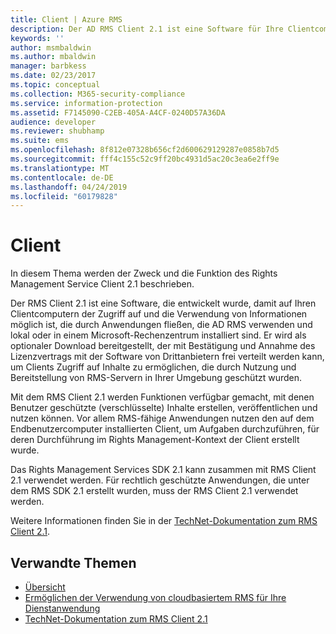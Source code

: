 ```yaml
---
title: Client | Azure RMS
description: Der AD RMS Client 2.1 ist eine Software für Ihre Clientcomputer, mit der Sie den Zugriff auf und die Nutzung von Informationen schützen können.
keywords: ''
author: msmbaldwin
ms.author: mbaldwin
manager: barbkess
ms.date: 02/23/2017
ms.topic: conceptual
ms.collection: M365-security-compliance
ms.service: information-protection
ms.assetid: F7145090-C2EB-405A-A4CF-0240D57A36DA
audience: developer
ms.reviewer: shubhamp
ms.suite: ems
ms.openlocfilehash: 8f812e07328b656cf2d600629129287e0858b7d5
ms.sourcegitcommit: fff4c155c52c9ff20bc4931d5ac20c3ea6e2ff9e
ms.translationtype: MT
ms.contentlocale: de-DE
ms.lasthandoff: 04/24/2019
ms.locfileid: "60179828"
---
```

# <a name="client"></a>Client

In diesem Thema werden der Zweck und die Funktion des Rights Management Service Client 2.1 beschrieben.

Der RMS Client 2.1 ist eine Software, die entwickelt wurde, damit auf Ihren Clientcomputern der Zugriff auf und die Verwendung von Informationen möglich ist, die durch Anwendungen fließen, die AD RMS verwenden und lokal oder in einem Microsoft-Rechenzentrum installiert sind. Er wird als optionaler Download bereitgestellt, der mit Bestätigung und Annahme des Lizenzvertrags mit der Software von Drittanbietern frei verteilt werden kann, um Clients Zugriff auf Inhalte zu ermöglichen, die durch Nutzung und Bereitstellung von RMS-Servern in Ihrer Umgebung geschützt wurden.

Mit dem RMS Client 2.1 werden Funktionen verfügbar gemacht, mit denen Benutzer geschützte (verschlüsselte) Inhalte erstellen, veröffentlichen und nutzen können. Vor allem RMS-fähige Anwendungen nutzen den auf dem Endbenutzercomputer installierten Client, um Aufgaben durchzuführen, für deren Durchführung im Rights Management-Kontext der Client erstellt wurde.

Das Rights Management Services SDK 2.1 kann zusammen mit RMS Client 2.1 verwendet werden. Für rechtlich geschützte Anwendungen, die unter dem RMS SDK 2.1 erstellt wurden, muss der RMS Client 2.1 verwendet werden.

Weitere Informationen finden Sie in der [TechNet-Dokumentation zum RMS Client 2.1](https://TechNet.Microsoft.Com/library/jj159267(WS.10).aspx).

## <a name="related-topics"></a>Verwandte Themen

* [Übersicht](ad-rms-overview.md)
* [Ermöglichen der Verwendung von cloudbasiertem RMS für Ihre Dienstanwendung](how-to-use-file-api-with-aadrm-cloud.md)
* [TechNet-Dokumentation zum RMS Client 2.1](https://technet.microsoft.com/library/jj159267(WS.10).aspx)
